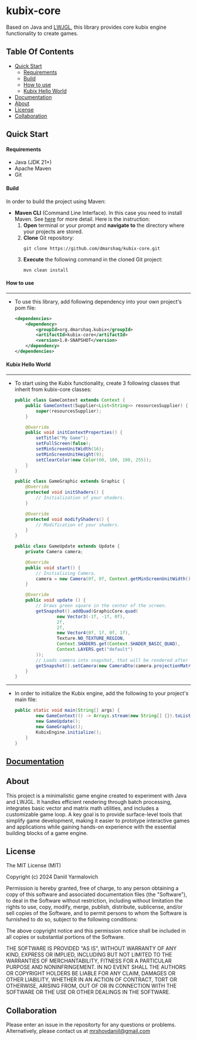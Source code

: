 # kubix-core

Based on Java and [LWJGL](https://www.lwjgl.org/), this library provides core kubix engine functionality to create games.

Table Of Contents
-----------------

* [Quick Start](#quick-start)
    * [Requirements](#requirements)
    * [Build](#build)
    * [How to use](#how-to-use)
    * [Kubix Hello World](#kubix-hello-world)
* [Documentation](#documentation)
* [About](#about)
* [License](#license)
* [Collaboration](#collaboration)

Quick Start
----------------
#### Requirements
* Java (JDK 21+)
* Apache Maven
* Git

#### Build
In order to build the project using Maven:

  + **Maven CLI** (Command Line Interface). In this case you need to install Maven. See <a href="https://maven.apache.org/install.html" target="_blank" title="Maven install">here</a> for more detail.
  Here is the instruction:
    1. **Open** terminal or your prompt and **navigate to** the directory where your projects are stored.
    2. **Clone** Git repository:
        ```
        git clone https://github.com/dmarshaq/kubix-core.git
        ```
    3. **Execute** the following command in the cloned Git project:
        ```
        mvn clean install
        ```
#### How to use
***
- To use this library, add following dependency into your own project's pom file:
  ```xml
  <dependencies>
      <dependency>
          <groupId>org.dmarshaq.kubix</groupId>
          <artifactId>kubix-core</artifactId>
          <version>1.0-SNAPSHOT</version>
      </dependency>
  </dependencies>
  ```

#### Kubix Hello World
***
- To start using the Kubix functionality, create 3 following classes that inherit from kubix-core classes:

  ``` java
  public class GameContext extends Context {
      public GameContext(Supplier<List<String>> resourcesSupplier) {
          super(resourcesSupplier);
      }

      @Override
      public void initContextProperties() {
          setTitle("My Game");
          setFullScreen(false);
          setMinScreenUnitWidth(16);
          setMinScreenUnitHeight(9);
          setClearColor(new Color(60, 100, 100, 255));
      }
  }
  ```
  ```java
  public class GameGraphic extends Graphic {
      @Override
      protected void initShaders() {
          // Initialization of your shaders.
      }
  
      @Override
      protected void modifyShaders() {
          // Modification of your shaders.
      }
  }
  ``` 
  ```java
  public class GameUpdate extends Update {
      private Camera camera;

      @Override
      public void start() {
          // Initializing Camera.
          camera = new Camera(0f, 0f, Context.getMinScreenUnitWidth(), Context.getMinScreenUnitHeight());
      }

      @Override
      public void update () {
          // Draws green square in the center of the screen.
          getSnapshot().addQuad(GraphicCore.quad(
                  new Vector3(-1f, -1f, 0f),
                  2f,
                  2f,
                  new Vector4(0f, 1f, 0f, 1f),
                  Texture.NO_TEXTURE_REGION,
                  Context.SHADERS.get(Context.SHADER_BASIC_QUAD),
                  Context.LAYERS.get("default")
          ));
          // Loads camera into snapshot, that will be rendered after this update() call has been finished.
          getSnapshot().setCamera(new CameraDto(camera.projectionMatrix()));
      }
  }
  ```
***
- In order to initialize the Kubix engine, add the following to your project's main file:
  ```java
  public static void main(String[] args) {
          new GameContext(() -> Arrays.stream(new String[] {}).toList());
          new GameUpdate();
          new GameGraphic();
          KubixEngine.initialize();
      }
  }
  ```


[Documentation](https://docs.google.com/document/d/1_wIsn72VMj0yZyPul4AXNrJckJ18v4UT8ziGXgCWfrc/edit?usp=sharing)
----------------

About
----------------
This project is a minimalistic game engine created to experiment with Java and LWJGL. It handles efficient rendering through batch processing, integrates basic vector and matrix math utilities, and includes a customizable game loop. A key goal is to provide surface-level tools that simplify game development, making it easier to prototype interactive games and applications while gaining hands-on experience with the essential building blocks of a game engine.

License
----------------
The MIT License (MIT)

Copyright (c) 2024 Daniil Yarmalovich

Permission is hereby granted, free of charge, to any person obtaining a copy
of this software and associated documentation files (the "Software"), to deal
in the Software without restriction, including without limitation the rights
to use, copy, modify, merge, publish, distribute, sublicense, and/or sell
copies of the Software, and to permit persons to whom the Software is
furnished to do so, subject to the following conditions:

The above copyright notice and this permission notice shall be included in
all copies or substantial portions of the Software.

THE SOFTWARE IS PROVIDED "AS IS", WITHOUT WARRANTY OF ANY KIND, EXPRESS OR
IMPLIED, INCLUDING BUT NOT LIMITED TO THE WARRANTIES OF MERCHANTABILITY,
FITNESS FOR A PARTICULAR PURPOSE AND NONINFRINGEMENT. IN NO EVENT SHALL THE
AUTHORS OR COPYRIGHT HOLDERS BE LIABLE FOR ANY CLAIM, DAMAGES OR OTHER
LIABILITY, WHETHER IN AN ACTION OF CONTRACT, TORT OR OTHERWISE, ARISING FROM,
OUT OF OR IN CONNECTION WITH THE SOFTWARE OR THE USE OR OTHER DEALINGS IN
THE SOFTWARE.

Collaboration
----------------
Please enter an issue in the repositorty for any questions or problems.
Alternatively, please contact us at mrshovdaniil@gmail.com
